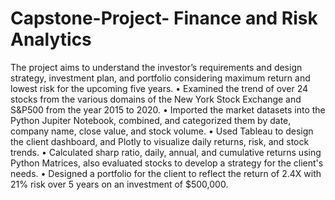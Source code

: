 # Capstone-Project- Finance and Risk Analytics

The project aims to understand the investor’s requirements and design strategy, investment plan, and portfolio considering maximum return and lowest risk for the upcoming five years.
• Examined the trend of over 24 stocks from the various domains of the New York Stock Exchange and S&P500 from the year 2015 to 2020.
• Imported the market datasets into the Python Jupiter Notebook, combined, and categorized them by date, company name, close value, and stock volume.
• Used Tableau to design the client dashboard, and Plotly to visualize daily returns, risk, and stock trends.
• Calculated sharp ratio, daily, annual, and cumulative returns using Python Matrices, also evaluated stocks to develop a strategy for the client's needs.
• Designed a portfolio for the client to reflect the return of 2.4X with 21% risk over 5 years on an investment of $500,000.
